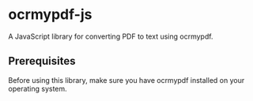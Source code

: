 # ocrmypdf-js

A JavaScript library for converting PDF to text using ocrmypdf.

## Prerequisites

Before using this library, make sure you have ocrmypdf installed on your operating system.
